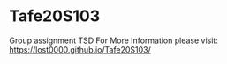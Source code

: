 # Tafe20S103
Group assignment TSD
For More Information please visit: https://lost0000.github.io/Tafe20S103/
